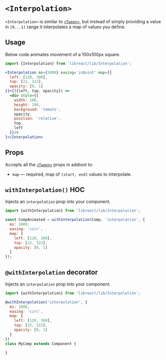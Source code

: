 # `<Interpolation>`

`<Interpolation>` is similar to [`<Tween>`](./Tween.md), but instead of simply providing
a value in `[0...1]` range it interpolates a map of values you define.


## Usage

Below code animates movement of a 100x100px square.

```jsx
import {Interpolation} from 'libreact/lib/Interpolation';

<Interpolation ms={1000} easing='inQuint' map={{
  left: [120, 300],
  top: [22, 322],
  opacity: [0, 1]
}}>{({left, top, opacity}) =>
  <div style={{
    width: 100,
    height: 100,
    background: 'tomato',
    opacity,
    position: 'relative',
    top,
    left
  }}/>
}</Interpolation>
```


## Props

Accepts all the [`<Tween>`](./Tween.md) props in addiont to:

- `map` &mdash; required, map of `[start, end]` values to interpolate.


## `withInterpolation()` HOC

Injects an `interpolation` prop into your component.

```js
import {withInterpolation} from 'libreact/lib/Interpolation';

const CompAnimated = withInterpolation(Comp, 'interpolation', {
  ms: 1000,
  easing: 'circ',
  map: {
    left: [120, 300],
    top: [22, 322],
    opacity: [0, 1]
  }
});
```


## `@withInterpolation` decorator

Injects an `interpolation` prop into your component.

```js
import {withInterpolation} from 'libreact/lib/Interpolation';

@withInterpolation('interpolation', {
  ms: 1000,
  easing: 'circ',
  map: {
    left: [120, 300],
    top: [22, 322],
    opacity: [0, 1]
  }
})
class MyComp extends Component {

}
```
